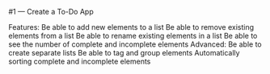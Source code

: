 #1 — Create a To-Do App

Features:
Be able to add new elements to a list
Be able to remove existing elements from a list
Be able to rename existing elements in a list
Be able to see the number of complete and incomplete elements
Advanced:
Be able to create separate lists
Be able to tag and group elements
Automatically sorting complete and incomplete elements